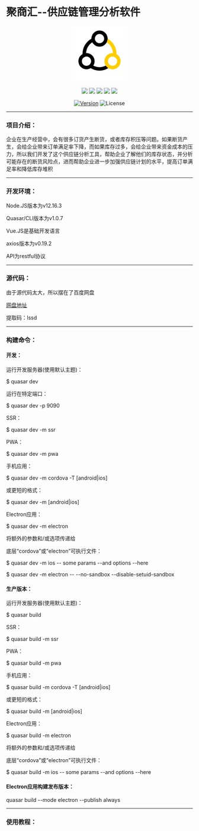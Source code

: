 # 聚商汇--供应链管理分析软件

<p><div align=center><img width="150" height="150" src="https://github.com/Singosgu/picfile/blob/master/scm/scm.png?raw=true"/></div></p>

<p><div align=center><a target="_blank" rel="noopener noreferrer" href="https://camo.githubusercontent.com/7b59705aecd12fa3fd37ed9f930e853c85f0315a/68747470733a2f2f696d672e736869656c64732e696f2f6e706d2f762f7175617361722e7376673f6c6162656c3d717561736172"><img src="https://camo.githubusercontent.com/7b59705aecd12fa3fd37ed9f930e853c85f0315a/68747470733a2f2f696d672e736869656c64732e696f2f6e706d2f762f7175617361722e7376673f6c6162656c3d717561736172" data-canonical-src="https://img.shields.io/npm/v/quasar.svg?label=quasar" style="max-width:100%;"></a> <a target="_blank" rel="noopener noreferrer" href="https://camo.githubusercontent.com/8bf5e58985266bd22a471ea27d88fbaa4cd0578a/68747470733a2f2f696d672e736869656c64732e696f2f6e706d2f762f2534307175617361722f6170702e7376673f6c6162656c3d407175617361722f617070"><img src="https://camo.githubusercontent.com/8bf5e58985266bd22a471ea27d88fbaa4cd0578a/68747470733a2f2f696d672e736869656c64732e696f2f6e706d2f762f2534307175617361722f6170702e7376673f6c6162656c3d407175617361722f617070" data-canonical-src="https://img.shields.io/npm/v/%40quasar/app.svg?label=@quasar/app" style="max-width:100%;"></a> <a target="_blank" rel="noopener noreferrer" href="https://camo.githubusercontent.com/c3d9f8323a3d0ea0dd48c075010066b15647c1a6/68747470733a2f2f696d672e736869656c64732e696f2f6e706d2f762f2534307175617361722f636c692e7376673f6c6162656c3d407175617361722f636c69"><img src="https://camo.githubusercontent.com/c3d9f8323a3d0ea0dd48c075010066b15647c1a6/68747470733a2f2f696d672e736869656c64732e696f2f6e706d2f762f2534307175617361722f636c692e7376673f6c6162656c3d407175617361722f636c69" data-canonical-src="https://img.shields.io/npm/v/%40quasar/cli.svg?label=@quasar/cli" style="max-width:100%;"></a> <a target="_blank" rel="noopener noreferrer" href="https://camo.githubusercontent.com/adae9c148ae3b7e5ee603a131a0a63d5153c6664/68747470733a2f2f696d672e736869656c64732e696f2f6e706d2f762f2534307175617361722f6578747261732e7376673f6c6162656c3d407175617361722f657874726173"><img src="https://camo.githubusercontent.com/adae9c148ae3b7e5ee603a131a0a63d5153c6664/68747470733a2f2f696d672e736869656c64732e696f2f6e706d2f762f2534307175617361722f6578747261732e7376673f6c6162656c3d407175617361722f657874726173" data-canonical-src="https://img.shields.io/npm/v/%40quasar/extras.svg?label=@quasar/extras" style="max-width:100%;"></a> <a target="_blank" rel="noopener noreferrer" href="https://camo.githubusercontent.com/55a20a7e2e40decfc34120daccbff6e17726ad93/68747470733a2f2f696d672e736869656c64732e696f2f6e706d2f762f2534307175617361722f69636f6e67656e69652e7376673f6c6162656c3d407175617361722f69636f6e67656e6965"><img src="https://camo.githubusercontent.com/55a20a7e2e40decfc34120daccbff6e17726ad93/68747470733a2f2f696d672e736869656c64732e696f2f6e706d2f762f2534307175617361722f69636f6e67656e69652e7376673f6c6162656c3d407175617361722f69636f6e67656e6965" data-canonical-src="https://img.shields.io/npm/v/%40quasar/icongenie.svg?label=@quasar/icongenie" style="max-width:100%;"></a></div></p>

<p><div align=center><a href="https://www.npmjs.com/package/vue" rel="nofollow"><img src="https://camo.githubusercontent.com/9680910106d8b2169bb62b6ddb2e8d7b1136d3ff/68747470733a2f2f696d672e736869656c64732e696f2f6e706d2f762f7675652e7376673f73616e6974697a653d74727565" alt="Version" data-canonical-src="https://img.shields.io/npm/v/vue.svg?sanitize=true" style="max-width:100%;"></a>
<img src="https://camo.githubusercontent.com/608dd8517bbaed6004fe246dbbf96f1cfdfd0a32/68747470733a2f2f696d672e736869656c64732e696f2f6e706d2f6c2f7675652e7376673f73616e6974697a653d74727565" alt="License" data-canonical-src="https://img.shields.io/npm/l/vue.svg?sanitize=true" style="max-width:100%;"></div></p>
<hr>
<p><h3>项目介绍：</h3></p>
<p>企业在生产经营中，会有很多订货产生断货，或者库存积压等问题。如果断货产生，会给企业带来订单满足率下降，而如果库存过多，会给企业带来资金成本的压力，所以我们开发了这个供应链分析工具，帮助企业了解他们的库存状态，并分析可能存在的断货风险点，进而帮助企业进一步加强供应链计划的水平，提高订单满足率和降低库存堆积</p>
<hr>
<p><h3>开发环境：</h3></p>
<p>Node.JS版本为v12.16.3</p>
<p>Quasar/CLI版本为v1.0.7</p>
<p>Vue.JS是基础开发语言</p>
<p>axios版本为v0.19.2</p>
<p>API为restful协议</p>
<hr>
<p><h3>源代码：</h3></p>
<p>由于源代码太大，所以摆在了百度网盘</p>
<p><a target="_blank" rel="noopener noreferrer" href="https://pan.baidu.com/s/19bOyHbNuOnNyvFD_A5x4Xg">网盘地址</a></p>
<p>提取码：lssd</p>
<hr>
<p><h3>构建命令：</h3></p>
<p><h4>开发：</h4></p>
<p>运行开发服务器(使用默认主题)：</p>
<p>$ quasar dev</p>
<p>运行在特定端口：</p>
<p>$ quasar dev -p 9090</p>
<p>SSR：</p>
<p>$ quasar dev -m ssr</p>
<p>PWA：</p>
<p>$ quasar dev -m pwa</p>
<p>手机应用：</p>
<p>$ quasar dev -m cordova -T [android|ios]</p>
<p>或更短的格式：</p>
<p>$ quasar dev -m [android|ios]</p>
<p>Electron应用：</p>
<p>$ quasar dev -m electron</p>
<p>将额外的参数和/或选项传递给</p>
<p>底层“cordova”或“electron”可执行文件：</p>
<p>$ quasar dev -m ios -- some params --and options --here</p>
<p>$ quasar dev -m electron -- --no-sandbox --disable-setuid-sandbox</p>
<p><h4>生产版本：</h4></p>
<p>运行开发服务器(使用默认主题)：</p>
<p>$ quasar build</p>
<p>SSR：</p>
<p>$ quasar build -m ssr</p>
<p>PWA：</p>
<p>$ quasar build -m pwa</p>
<p>手机应用：</p>
<p>$ quasar build -m cordova -T [android|ios]</p>
<p>或更短的格式：</p>
<p>$ quasar build -m [android|ios]</p>
<p>Electron应用：</p>
<p>$ quasar build -m electron</p>
<p>将额外的参数和/或选项传递给</p>
<p>底层“cordova”或“electron”可执行文件：</p>
<p>$ quasar build -m ios -- some params --and options --here</p>
<p><h4>Electron应用构建发布版本：</h4></p>
<p>quasar build --mode electron --publish always</p>
<hr>
<p><h3>使用教程：</h3></p>
